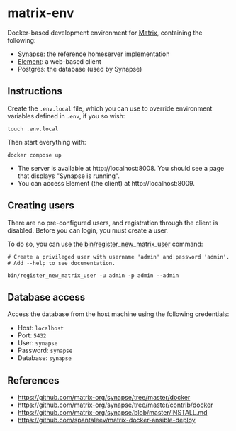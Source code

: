 # matrix-env

Docker-based development environment for [Matrix](https://matrix.org), containing the following:

- [Synapse](https://github.com/matrix-org/synapse): the reference homeserver implementation
- [Element](https://github.com/vector-im/element-web): a web-based client
- Postgres: the database (used by Synapse)

## Instructions
Create the `.env.local` file, which you can use to override environment variables defined in `.env`, if you so wish:

```shell
touch .env.local
```

Then start everything with:

```shell
docker compose up
```

- The server is available at http://localhost:8008. You should see a page that displays "Synapse is running".
- You can access Element (the client) at http://localhost:8009.

## Creating users
There are no pre-configured users, and registration through the client is disabled. Before you can login, you must create a user.

To do so, you can use the [bin/register_new_matrix_user](bin/register_new_matrix_user) command:

```shell
# Create a privileged user with username 'admin' and password 'admin'.
# Add --help to see documentation.

bin/register_new_matrix_user -u admin -p admin --admin
```

## Database access
Access the database from the host machine using the following credentials:

- Host: `localhost`
- Port: `5432`
- User: `synapse`
- Password: `synapse`
- Database: `synapse`

## References

- https://github.com/matrix-org/synapse/tree/master/docker
- https://github.com/matrix-org/synapse/tree/master/contrib/docker
- https://github.com/matrix-org/synapse/blob/master/INSTALL.md
- https://github.com/spantaleev/matrix-docker-ansible-deploy
